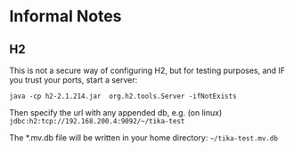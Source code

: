 # Informal Notes

## H2
This is not a secure way of configuring H2, but for testing purposes, and IF you trust your ports, start a server:

```java -cp h2-2.1.214.jar  org.h2.tools.Server -ifNotExists```

Then specify the url with any appended db, e.g. (on linux) ```jdbc:h2:tcp://192.168.200.4:9092/~/tika-test```

The *.mv.db file will be written in your home directory: `~/tika-test.mv.db`